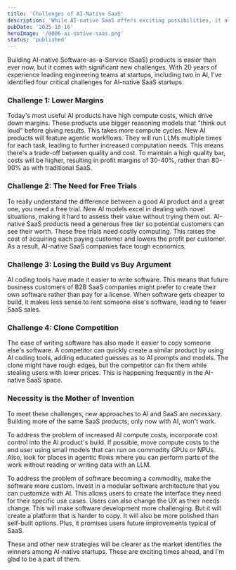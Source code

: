 ```yaml
---
title: 'Challenges of AI-Native SaaS'
description: 'While AI-native SaaS offers exciting possibilities, it also presents unique challenges that can significantly impact profitability and market viability. Discover the four critical hurdles facing AI-native SaaS startups and explore innovative strategies to overcome them in this post.'
pubDate: '2025-10-16'
heroImage: '/0006-ai-native-saas.png'
status: 'published'
---
```


Building AI-native Software-as-a-Service (SaaS) products is easier than ever now, but it comes with significant new challenges. With 20 years of experience leading engineering teams at startups, including two in AI, I've identified four critical challenges for AI-native SaaS startups.

### Challenge 1: Lower Margins

Today's most useful AI products have high compute costs, which drive down margins. These products use bigger reasoning models that "think out loud" before giving results. This takes more compute cycles. New AI products will feature agentic workflows. They will run LLMs multiple times for each task, leading to further increased computation needs. This means there's a trade-off between quality and cost. To maintain a high quality bar, costs will be higher, resulting in profit margins of 30-40%, rather than 80-90% as with traditional SaaS.

### Challenge 2: The Need for Free Trials

To really understand the difference between a good AI product and a great one, you need a free trial. New AI models excel in dealing with novel situations, making it hard to assess their value without trying them out. AI-native SaaS products need a generous free tier so potential customers can see their worth. These free trials need costly computing. This raises the cost of acquiring each paying customer and lowers the profit per customer. As a result, AI-native SaaS companies face tough economics.

### Challenge 3: Losing the Build vs Buy Argument

AI coding tools have made it easier to write software. This means that future business customers of B2B SaaS companies might prefer to create their own software rather than pay for a license. When software gets cheaper to build, it makes less sense to rent someone else's software, leading to fewer SaaS sales.

### Challenge 4: Clone Competition

The ease of writing software has also made it easier to copy someone else's software. A competitor can quickly create a similar product by using AI coding tools, adding educated guesses as to AI prompts and models. The clone might have rough edges, but the competitor can fix them while stealing users with lower prices. This is happening frequently in the AI-native SaaS space.

### Necessity is the Mother of Invention

To meet these challenges, new approaches to AI and SaaS are necessary. Building more of the same SaaS products, only now with AI, won't work.

To address the problem of increased AI compute costs, incorporate cost control into the AI product's build. If possible, move compute costs to the end user using small models that can run on commodity GPUs or NPUs. Also, look for places in agentic flows where you can perform parts of the work without reading or writing data with an LLM.

To address the problem of software becoming a commodity, make the software more custom. Invest in a modular software architecture that you can customize with AI. This allows users to create the interface they need for their specific use cases. Users can also change the UX as their needs change. This will make software development more challenging. But it will create a platform that is harder to copy. It will also be more polished than self-built options. Plus, it promises users future improvements typical of SaaS.

These and other new strategies will be clearer as the market identifies the winners among AI-native startups. These are exciting times ahead, and I'm glad to be a part of them.
